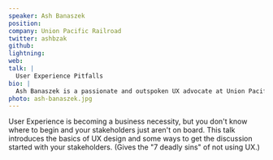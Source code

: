 ```yaml
---
speaker: Ash Banaszek
position:
company: Union Pacific Railroad
twitter: ashbzak
github:
lightning:
web:
talk: |
  User Experience Pitfalls
bio: |
  Ash Banaszek is a passionate and outspoken UX advocate at Union Pacific Railroad with nearly a decade of experience in the field. She loves to discuss UX and get folks to that "ah-hah" moment about the importance of psychology in tech. Outside of UX, Ash is an award-winning Toastmaster and uses her public speaking experience to infuse humor and thought-provoking questions into her talks. You can follow her on Twitter @ashbzak or linkedin.com/in/ashmb.
photo: ash-banaszek.jpg
---
```


User Experience is becoming a business necessity, but you don't know where to begin and your stakeholders just aren't on board.  This talk introduces the basics of UX design and some ways to get the discussion started with your stakeholders. (Gives the "7 deadly sins" of not using UX.)
